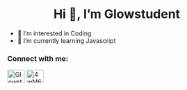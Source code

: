<h1 align="center"> Hi 👋, I’m Glowstudent</h1>

- 👀 I’m interested in Coding
- 🌱 I’m currently learning Javascript

<h3 align="left">Connect with me:</h3>
<p align="left">
<a href="https://www.youtube.com/channel/UCVaCrjoH8F1eygFMC7gTDeg" target="blank"><img align="center" src="https://cdn.jsdelivr.net/npm/simple-icons@3.0.1/icons/youtube.svg" alt="Glowstudent" height="30" width="40" /></a>
<a class="text-blue" href="https://discord.gg/4wM63P7ZUd" target="blank"><img align="center" src="https://simpleicons.org/icons/discord.svg" alt="4wM63P7ZUd" height="30" width="40" /></a>
</p>

<!---
Glowstudent777/Glowstudent777 is a ✨ special ✨ repository because its `README.md` (this file) appears on your GitHub profile.
You can click the Preview link to take a look at your changes.
--->
